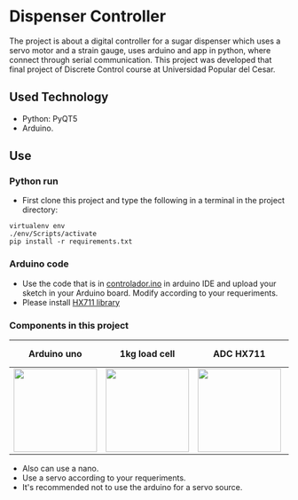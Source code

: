 # Dispenser Controller
The project is about a digital controller for a sugar dispenser which uses a servo motor and a strain gauge, uses arduino and app in python, where connect through serial communication. This project was developed that final project of Discrete Control course at Universidad Popular del Cesar.
## Used Technology
- Python: PyQT5
- Arduino.

## Use
### Python run
- First clone this project and type the following in a terminal in the project directory:
```
virtualenv env
./env/Scripts/activate
pip install -r requirements.txt
```
### Arduino code
- Use the code that is in <a href='https://github.com/Giocerz/DispenserController/blob/main/Arduino/CONTROLADOR_DISPENSADOR/CONTROLADOR_DISPENSADOR.ino'>controlador.ino</a> in arduino IDE and upload your sketch in your Arduino board. Modify according to your requeriments.
- Please install <a href='https://github.com/bogde/HX711'>HX711 library</a>

### Components in this project

|Arduino uno|1kg load cell|ADC HX711|180 degree servomotor s90|
|-----------|-------------------------------------|-------------------------|-------------------------|
|<img src='https://store.arduino.cc/cdn/shop/products/A000066_03.front_934x700.jpg?v=1629815860' width='150'/>|<img src='https://robu.in/wp-content/uploads/2017/04/517saYIG0vL._SL1100_.jpg' width='150'/>|<img src='https://electronilab.co/wp-content/uploads/2017/11/M%C3%B3dulo-conversor-Anal%C3%B3gico-Digital-de-24-Bits-HX711-1.jpg' width='150'/>|<img src='https://www.electronicoscaldas.com/1120/micro-servo-motor-sg90.jpg' width='150'/>|



- Also can use a nano.
- Use a servo according to your requeriments.
- It's recommended not to use the arduino for a servo source.
